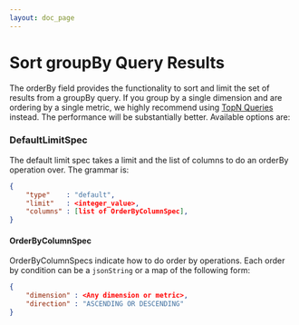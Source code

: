 ```yaml
---
layout: doc_page
---
```

# Sort groupBy Query Results
The orderBy field provides the functionality to sort and limit the set of results from a groupBy query. If you group by a single dimension and are ordering by a single metric, we highly recommend using [TopN Queries](TopNQuery.html) instead. The performance will be substantially better. Available options are:

### DefaultLimitSpec

The default limit spec takes a limit and the list of columns to do an orderBy operation over. The grammar is:

```json 
{
    "type"    : "default",
    "limit"   : <integer_value>,
    "columns" : [list of OrderByColumnSpec],
}
```

#### OrderByColumnSpec

OrderByColumnSpecs indicate how to do order by operations. Each order by condition can be a `jsonString` or a map of the following form:

```json 
{
    "dimension" : <Any dimension or metric>,
    "direction" : "ASCENDING OR DESCENDING"
}
```
